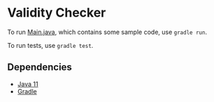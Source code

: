 # Validity Checker

To run [Main.java](./lib/src/main/java/ValidityChecker/Main.java), which contains some sample code, use `gradle run`.

To run tests, use `gradle test`.

## Dependencies

- [Java 11](https://www.oracle.com/java/technologies/javase-jdk11-downloads.html)
- [Gradle](https://gradle.org/)
